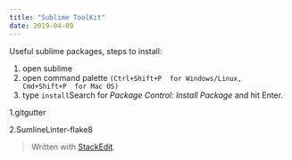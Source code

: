 ```yaml
---
title: "Sublime ToolKit"
date: 2019-04-09
---
```

Useful sublime packages,
steps to install:
1. open sublime
2. open command palette `(Ctrl+Shift+P  for Windows/Linux,  Cmd+Shift+P  for Mac OS)`
3. type `install`Search for  _Package Control: Install Package_  and hit  Enter.


1.gitgutter

2.SumlineLinter-flake8

> Written with [StackEdit](https://stackedit.io/).
<!--stackedit_data:
eyJoaXN0b3J5IjpbLTEyMTM1MjQ3NzYsMTcxODUyNTc5LDczMD
k5ODExNl19
-->